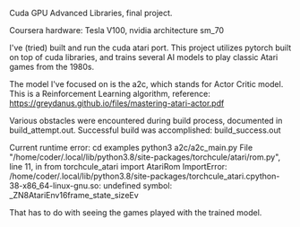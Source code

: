 Cuda GPU Advanced Libraries, final project.

Coursera hardware:  Tesla V100, nvidia architecture sm_70

I've (tried) built and run the cuda atari port.  This project utilizes pytorch built on top of cuda libraries, and trains several AI models to play classic Atari games from the 1980s.  

The model I've focused on is the a2c, which stands for Actor Critic model.  This is a Reinforcement Learning algorithm, reference: https://greydanus.github.io/files/mastering-atari-actor.pdf

Various obstacles were encountered during build process, documented in build\_attempt.out.
Successful build was accomplished: build\_success.out

Current runtime error:
cd examples
python3 a2c/a2c_main.py
File "/home/coder/.local/lib/python3.8/site-packages/torchcule/atari/rom.py", line 11, in <module>
    from torchcule_atari import AtariRom
ImportError: /home/coder/.local/lib/python3.8/site-packages/torchcule_atari.cpython-38-x86_64-linux-gnu.so: undefined symbol: \_ZN8AtariEnv16frame_state_sizeEv

That has to do with seeing the games played with the trained model.

